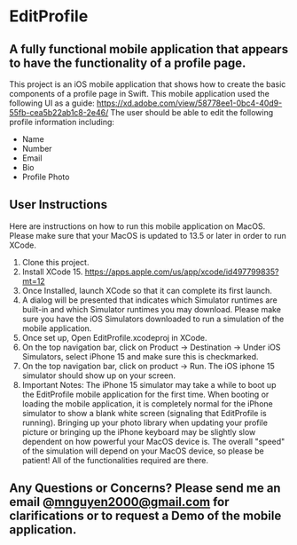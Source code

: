 # EditProfile

## A fully functional mobile application that appears to have the functionality of a profile page.

This project is an iOS mobile application that shows how to create the basic components of a profile page in Swift. This mobile application used the following UI as a guide: 
https://xd.adobe.com/view/58778ee1-0bc4-40d9-55fb-cea5b22ab1c8-2e46/
The user should be able to edit the following profile information including:
* Name
* Number
* Email
* Bio
* Profile Photo

## User Instructions

Here are instructions on how to run this mobile application on MacOS. Please make sure that your MacOS is updated to 13.5 or later in order to run XCode.
1. Clone this project.
2. Install XCode 15. https://apps.apple.com/us/app/xcode/id497799835?mt=12
3. Once Installed, launch XCode so that it can complete its first launch.
4. A dialog will be presented that indicates which Simulator runtimes are built-in and which Simulator runtimes you may download. Please make sure you have the iOS Simulators downloaded to run a simulation of the mobile application.
5. Once set up, Open EditProfile.xcodeproj in XCode.
6. On the top navigation bar, click on Product -> Destination -> Under iOS Simulators, select iPhone 15 and make sure this is checkmarked.
7. On the top navigation bar, click on product -> Run. The iOS iphone 15 simulator should show up on your screen.
8. Important Notes: The iPhone 15 simulator may take a while to boot up the EditProfile mobile application for the first time. When booting or loading the mobile application, it is completely normal for the iPhone simulator to show a blank white screen (signaling that EditProfile is running). Bringing up your photo library when updating your profile picture or bringing up the iPhone keyboard may be slightly slow dependent on how powerful your MacOS device is. The overall "speed" of the simulation will depend on your MacOS device, so please be patient! All of the functionalities required are there.

## Any Questions or Concerns? Please send me an email @mnguyen2000@gmail.com for clarifications or to request a Demo of the mobile application.
